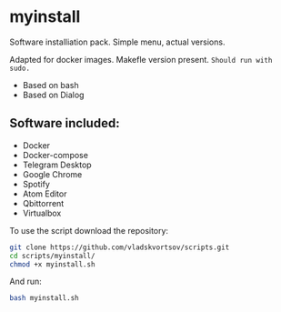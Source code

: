 # myinstall

Software installiation pack. Simple menu, actual versions.

 Adapted for docker images. Makefle version present.
`Should run with sudo.`

 - Based on bash
 - Based on Dialog

## Software included:

- Docker
- Docker-compose
- Telegram Desktop
- Google Chrome
- Spotify
- Atom Editor
- Qbittorrent
- Virtualbox

To use the script download the repository:

```sh
git clone https://github.com/vladskvortsov/scripts.git
cd scripts/myinstall/
chmod +x myinstall.sh
```

And run:

```sh
bash myinstall.sh
```

